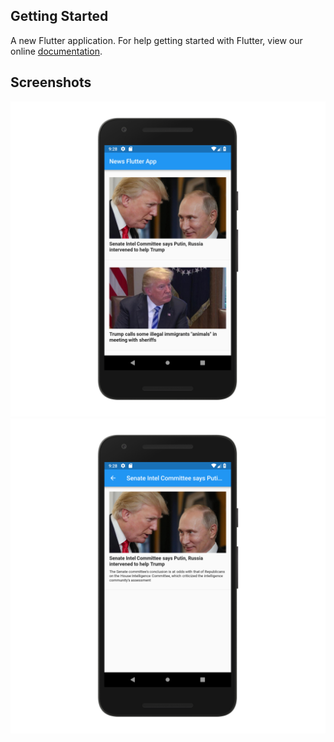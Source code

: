 ## Getting Started

A new Flutter application. For help getting started with Flutter, view our online
[documentation](https://flutter.io/).

## Screenshots
![Home Screenshot](https://github.com/diego1araujo/flutter-news-app/blob/master/images/screenshot-01.png)
![Detail Screenshot](https://github.com/diego1araujo/flutter-news-app/blob/master/images/screenshot-02.png)
